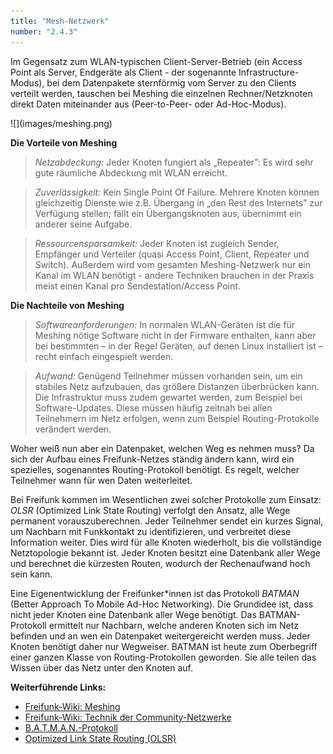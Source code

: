 ```yaml
---
title: "Mesh-Netzwerk"
number: "2.4.3"
---
```


Im Gegensatz zum WLAN-typischen Client-Server-Betrieb (ein Access Point als Server, Endgeräte als Client - der sogenannte Infrastructure-Modus), bei dem Datenpakete sternförmig vom Server zu den Clients verteilt werden, tauschen bei Meshing die einzelnen Rechner/Netzknoten direkt Daten miteinander aus (Peer-to-Peer- oder Ad-Hoc-Modus).

<div enlarge-on-click class = "full-width" markdown="1">
![](images/meshing.png)
</div>

**Die Vorteile von Meshing**
> *Netzabdeckung:* Jeder Knoten fungiert als „Repeater”: Es wird sehr gute räumliche Abdeckung mit WLAN erreicht.

> *Zuverlässigkeit:* Kein Single Point Of Failure. Mehrere Knoten können gleichzeitig Dienste wie z.B. Übergang in „den Rest des Internets” zur Verfügung stellen; fällt ein Übergangsknoten aus, übernimmt ein anderer seine Aufgabe.

> *Ressourcensparsamkeit:* Jeder Knoten ist zugleich Sender, Empfänger und Verteiler (quasi Access Point, Client, Repeater und Switch). Außerdem wird vom gesamten Meshing-Netzwerk nur ein Kanal im WLAN benötigt - andere Techniken brauchen in der Praxis meist einen Kanal pro Sendestation/Access Point.

**Die Nachteile von Meshing**
> *Softwareanforderungen:* In normalen WLAN-Geräten ist die für Meshing nötige Software nicht in der Firmware enthalten, kann aber bei bestimmten – in der Regel Geräten, auf denen Linux installiert ist – recht einfach eingespielt werden.

> *Aufwand:* Genügend Teilnehmer müssen vorhanden sein, um ein stabiles Netz aufzubauen, das größere Distanzen überbrücken kann. Die Infrastruktur muss zudem gewartet werden, zum Beispiel bei Software-Updates. Diese müssen häufig zeitnah bei allen Teilnehmern im Netz erfolgen, wenn zum Beispiel Routing-Protokolle verändert werden.

Woher weiß nun aber ein Datenpaket, welchen Weg es nehmen muss? Da sich der Aufbau eines Freifunk-Netzes ständig ändern kann, wird ein spezielles, sogenanntes Routing-Protokoll benötigt. Es regelt, welcher Teilnehmer wann für wen Daten weiterleitet.

Bei Freifunk kommen im Wesentlichen zwei solcher Protokolle zum Einsatz: *OLSR* (Optimized Link State Routing) verfolgt den Ansatz, alle Wege permanent vorauszuberechnen. Jeder Teilnehmer sendet ein kurzes Signal, um Nachbarn mit Funkkontakt zu identifizieren, und verbreitet diese Information weiter. Dies wird für alle Knoten wiederholt, bis die vollständige Netztopologie bekannt ist. Jeder Knoten besitzt eine Datenbank aller Wege und berechnet die kürzesten Routen, wodurch der Rechenaufwand hoch sein kann.

Eine Eigenentwicklung der Freifunker\*innen ist das Protokoll *BATMAN* (Better Approach To Mobile Ad-Hoc Networking). Die Grundidee ist, dass nicht jeder Knoten eine Datenbank aller Wege benötigt. Das BATMAN-Protokoll ermittelt nur Nachbarn, welche anderen Knoten sich im Netz befinden und an wen ein Datenpaket weitergereicht werden muss. Jeder Knoten benötigt daher nur Wegweiser. BATMAN ist heute zum Oberbegriff einer ganzen Klasse von Routing-Protokollen geworden. Sie alle teilen das Wissen über das Netz unter den Knoten auf.

**Weiterführende Links:**
 * [Freifunk-Wiki: Meshing](https://wiki.freifunk.net/Meshing)
 * [Freifunk-Wiki: Technik der Community-Netzwerke](https://freifunk.net/worum-geht-es/technik-der-community-netzwerke/)
 * [B.A.T.M.A.N.-Protokoll](https://de.wikipedia.org/wiki/B.A.T.M.A.N.)
 * [Optimized Link State Routing (OLSR)](https://de.wikipedia.org/wiki/Optimized_Link_State_Routing)